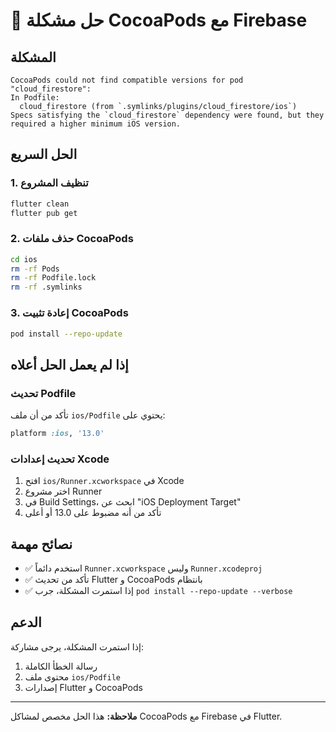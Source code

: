 # 🔧 حل مشكلة CocoaPods مع Firebase

## المشكلة
```
CocoaPods could not find compatible versions for pod "cloud_firestore":
In Podfile:
  cloud_firestore (from `.symlinks/plugins/cloud_firestore/ios`)
Specs satisfying the `cloud_firestore` dependency were found, but they required a higher minimum iOS version.
```

## الحل السريع

### 1. تنظيف المشروع
```bash
flutter clean
flutter pub get
```

### 2. حذف ملفات CocoaPods
```bash
cd ios
rm -rf Pods
rm -rf Podfile.lock
rm -rf .symlinks
```

### 3. إعادة تثبيت CocoaPods
```bash
pod install --repo-update
```

## إذا لم يعمل الحل أعلاه

### تحديث Podfile
تأكد من أن ملف `ios/Podfile` يحتوي على:
```ruby
platform :ios, '13.0'
```

### تحديث إعدادات Xcode
1. افتح `ios/Runner.xcworkspace` في Xcode
2. اختر مشروع Runner
3. في Build Settings، ابحث عن "iOS Deployment Target"
4. تأكد من أنه مضبوط على 13.0 أو أعلى

## نصائح مهمة

- ✅ استخدم دائماً `Runner.xcworkspace` وليس `Runner.xcodeproj`
- ✅ تأكد من تحديث Flutter و CocoaPods بانتظام
- ✅ إذا استمرت المشكلة، جرب `pod install --repo-update --verbose`

## الدعم

إذا استمرت المشكلة، يرجى مشاركة:
1. رسالة الخطأ الكاملة
2. محتوى ملف `ios/Podfile`
3. إصدارات Flutter و CocoaPods

---

**ملاحظة:** هذا الحل مخصص لمشاكل CocoaPods مع Firebase في Flutter. 